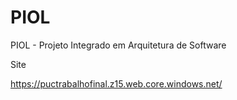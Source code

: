 # PIOL
PIOL - Projeto Integrado em Arquitetura de Software




Site

https://puctrabalhofinal.z15.web.core.windows.net/